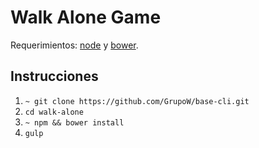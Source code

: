 Walk Alone Game
===============

Requerimientos:  [node](http://nodejs.org/) y [bower](http://bower.io/).

Instrucciones
-------------

 1. `~ git clone https://github.com/GrupoW/base-cli.git`
 2. `cd walk-alone`
 3. `~ npm && bower install`
 4. `gulp`